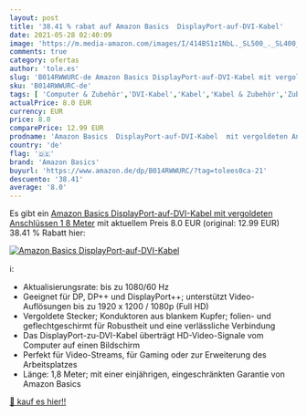 ```yaml
---
layout: post
title: '38.41 % rabat auf Amazon Basics  DisplayPort-auf-DVI-Kabel'
date: 2021-05-28 02:40:09
image: 'https://m.media-amazon.com/images/I/414BS1z1NbL._SL500_._SL400_.jpg'
comments: true
category: ofertas
author: 'tole.es'
slug: 'B014RWWURC-de Amazon Basics DisplayPort-auf-DVI-Kabel mit vergoldeten...'
sku: 'B014RWWURC-de'
tags: [ 'Computer & Zubehör','DVI-Kabel','Kabel','Kabel & Zubehör','Zubehör','amazon basics', ]
actualPrice: 8.0 EUR
currency: EUR
price: 8.0
comparePrice: 12.99 EUR
prodname: 'Amazon Basics  DisplayPort-auf-DVI-Kabel  mit vergoldeten Anschlüssen  1 8 Meter'
country: 'de'
flag: '🇩🇪'
brand: 'Amazon Basics'
buyurl: 'https://www.amazon.de/dp/B014RWWURC/?tag=tolees0ca-21'
descuento: '38.41'
average: '8.0'
---
```


Es gibt ein [Amazon Basics  DisplayPort-auf-DVI-Kabel  mit vergoldeten Anschlüssen  1 8 Meter](https://www.amazon.de/dp/B014RWWURC/?tag=tolees0ca-21) mit aktuellem Preis 8.0 EUR (original: 12.99 EUR) 38.41 % Rabatt hier:

[![Amazon Basics  DisplayPort-auf-DVI-Kabel](https://m.media-amazon.com/images/I/414BS1z1NbL._SL500_._SL400_.jpg)](https://www.amazon.de/dp/B014RWWURC/?tag=tolees0ca-21)

ℹ️:

- Aktualisierungsrate: bis zu 1080/60 Hz
- Geeignet für DP, DP++ und DisplayPort++; unterstützt Video-Auflösungen bis zu 1920 x 1200 / 1080p (Full HD)
- Vergoldete Stecker; Konduktoren aus blankem Kupfer; folien- und geflechtgeschirmt für Robustheit und eine verlässliche Verbindung
- Das DisplayPort-zu-DVI-Kabel überträgt HD-Video-Signale vom Computer auf einen Bildschirm
- Perfekt für Video-Streams, für Gaming oder zur Erweiterung des Arbeitsplatzes
- Länge: 1,8 Meter; mit einer einjährigen, eingeschränkten Garantie von Amazon Basics

[🛒 kauf es hier!!](https://www.amazon.de/dp/B014RWWURC/?tag=tolees0ca-21)
